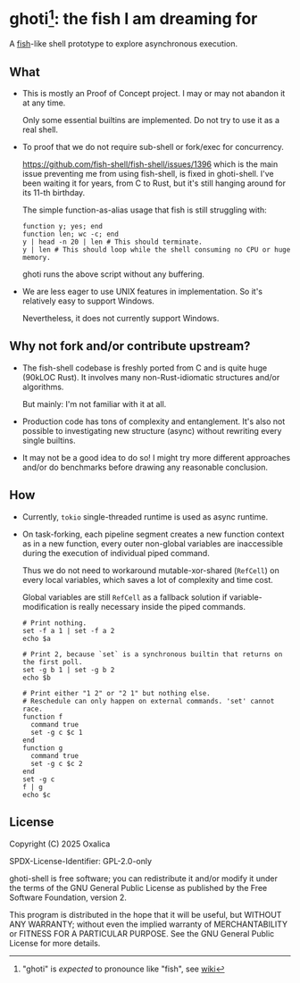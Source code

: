 # ghoti[^1]: the fish I am dreaming for

A [fish]-like shell prototype to explore asynchronous execution.

[fish]: https://github.com/fish-shell/fish-shell

## What

- This is mostly an Proof of Concept project. I may or may not abandon it at
  any time.

  Only some essential builtins are implemented. Do not try to use it as a real
  shell.

- To proof that we do not require sub-shell or fork/exec for concurrency.

  https://github.com/fish-shell/fish-shell/issues/1396 which is the main issue
  preventing me from using fish-shell, is fixed in ghoti-shell. I've been
  waiting it for years, from C to Rust, but it's still hanging around for its
  11-th birthday.

  The simple function-as-alias usage that fish is still struggling with:

  ```fish
  function y; yes; end
  function len; wc -c; end
  y | head -n 20 | len # This should terminate.
  y | len # This should loop while the shell consuming no CPU or huge memory.
  ```

  ghoti runs the above script without any buffering.

- We are less eager to use UNIX features in implementation. So it's relatively
  easy to support Windows.

  Nevertheless, it does not currently support Windows.

## Why not fork and/or contribute upstream?

- The fish-shell codebase is freshly ported from C and is quite huge (90kLOC
  Rust). It involves many non-Rust-idiomatic structures and/or algorithms.

  But mainly: I'm not familiar with it at all.

- Production code has tons of complexity and entanglement. It's also not
  possible to investigating new structure (async) without rewriting every
  single builtins.

- It may not be a good idea to do so! I might try more different approaches
  and/or do benchmarks before drawing any reasonable conclusion.

## How

- Currently, `tokio` single-threaded runtime is used as async runtime.

- On task-forking, each pipeline segment creates a new function context as in a
  new function, every outer non-global variables are inaccessible during the
  execution of individual piped command.

  Thus we do not need to workaround mutable-xor-shared (`RefCell`) on every
  local variables, which saves a lot of complexity and time cost.

  Global variables are still `RefCell` as a fallback solution if
  variable-modification is really necessary inside the piped commands.

  ```fish
  # Print nothing.
  set -f a 1 | set -f a 2
  echo $a 

  # Print 2, because `set` is a synchronous builtin that returns on the first poll.
  set -g b 1 | set -g b 2
  echo $b 

  # Print either "1 2" or "2 1" but nothing else.
  # Reschedule can only happen on external commands. 'set' cannot race.
  function f
    command true
    set -g c $c 1
  end
  function g
    command true
    set -g c $c 2
  end
  set -g c
  f | g
  echo $c 
  ```

## License

Copyright (C) 2025  Oxalica

SPDX-License-Identifier: GPL-2.0-only

ghoti-shell is free software; you can redistribute it and/or modify
it under the terms of the GNU General Public License as published by
the Free Software Foundation, version 2.

This program is distributed in the hope that it will be useful,
but WITHOUT ANY WARRANTY; without even the implied warranty of
MERCHANTABILITY or FITNESS FOR A PARTICULAR PURPOSE.  See the
GNU General Public License for more details.

[^1]: "ghoti" is *expected* to pronounce like "fish", see [wiki](https://en.wikipedia.org/wiki/Ghoti)
